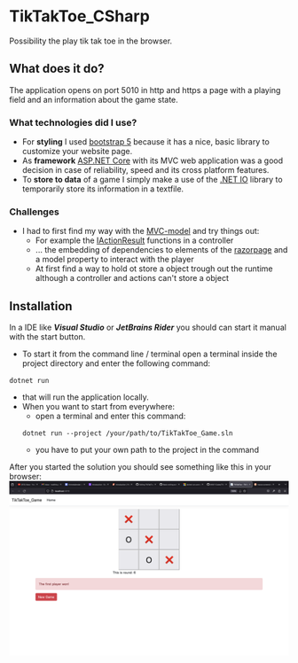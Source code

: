 # TikTakToe_CSharp
Possibility the play tik tak toe in the browser.

## What does it do?

The application opens on port 5010 in http and https a page with a playing field and an information about the game state.

### What technologies did I use?
- For **styling** I used [bootstrap 5](https://getbootstrap.com/docs/5.0/getting-started/introduction/) because it has a nice, basic library to customize your website page.
- As **framework** [ASP.NET Core](https://learn.microsoft.com/en-us/aspnet/core/introduction-to-aspnet-core?view=aspnetcore-7.0) with its MVC web application was a good decision in case of reliability, speed and its cross platform features.
- To **store to data** of a game I simply make a use of the [.NET IO](https://learn.microsoft.com/en-us/dotnet/standard/io/) library to temporarily store its information in a textfile.

### Challenges

+ I had to first find my way with the [MVC-model](https://www.geeksforgeeks.org/mvc-design-pattern/) and try things out:
  + For example the [IActionResult](https://learn.microsoft.com/en-us/aspnet/core/web-api/action-return-types?view=aspnetcore-7.0) functions in a controller
  + ... the embedding of dependencies to elements of the [razorpage](https://learn.microsoft.com/en-us/aspnet/core/razor-pages/?view=aspnetcore-7.0&tabs=visual-studio) and a model property to interact with the player
  + At first find a way to hold ot store a object trough out the runtime although a controller and actions can't store a object

## Installation

In a IDE like ***Visual Studio*** or ***JetBrains Rider*** you should can start it manual with the start button.

+ To start it from the command line / terminal open a terminal inside the project directory and enter the following command:
```
dotnet run 
```
  + that will run the application locally.
+ When you want to start from everywhere:
  + open a terminal and enter this command:
  ```
  dotnet run --project /your/path/to/TikTakToe_Game.sln
  ```
  + you have to put your own path to the project in the command

After you started the solution you should see something like this in your browser:
![example of the game field and main page](/TikTakToe_Game/pictures/gameFieldExample.png)

